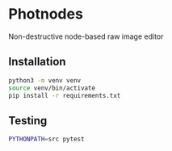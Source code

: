 # Photnodes
Non-destructive node-based raw image editor

## Installation
```bash
python3 -m venv venv
source venv/bin/activate
pip install -r requirements.txt
```

## Testing
```bash
PYTHONPATH=src pytest
```
